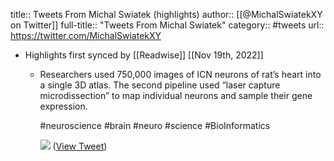 title:: Tweets From Michal Swiatek (highlights)
author:: [[@MichalSwiatekXY on Twitter]]
full-title:: "Tweets From Michal Swiatek"
category:: #tweets
url:: https://twitter.com/MichalSwiatekXY

- Highlights first synced by [[Readwise]] [[Nov 19th, 2022]]
	- Researchers used 750,000 images of ICN neurons of rat’s heart into a single 3D atlas. The second pipeline used “laser capture microdissection” to map individual neurons and sample their gene expression.
	  
	  #neuroscience #brain #neuro #science #BioInformatics 
	  
	  ![](https://pbs.twimg.com/media/FQfRWFSXMAIHbI9.jpg) ([View Tweet](https://twitter.com/MichalSwiatekXY/status/1515409982371602441))